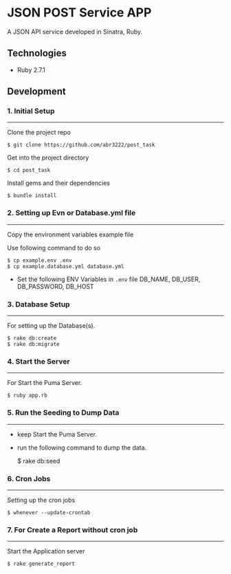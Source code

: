 # JSON POST Service APP

A JSON API service developed in Sinatra, Ruby.

## Technologies
* Ruby 2.7.1

## Development
### 1. Initial Setup
--------------------

Clone the project repo

    $ git clone https://github.com/abr3222/post_task

Get into the project directory

    $ cd post_task
Install gems and their dependencies

    $ bundle install

### 2. Setting up Evn or Database.yml file
-------------------------------
Copy the environment variables example file

Use following command to do so

    $ cp example.env .env
    $ cp example.database.yml database.yml


* Set the following ENV Variables in `.env` file
    DB_NAME, DB_USER, DB_PASSWORD, DB_HOST

### 3. Database Setup
--------------------
For setting up the Database(s).

    $ rake db:create 
    $ rake db:migrate

### 4. Start the Server
--------------------
For Start the Puma Server.

    $ ruby app.rb

### 5. Run the Seeding to Dump Data
--------------------
* keep Start the Puma Server. 
* run the following command to dump the data.


    $ rake db:seed

### 6. Cron Jobs
---------------------
Setting up the cron jobs

    $ whenever --update-crontab

### 7. For Create a Report without cron job
-------------------------------
Start the Application server

    $ rake generate_report 

